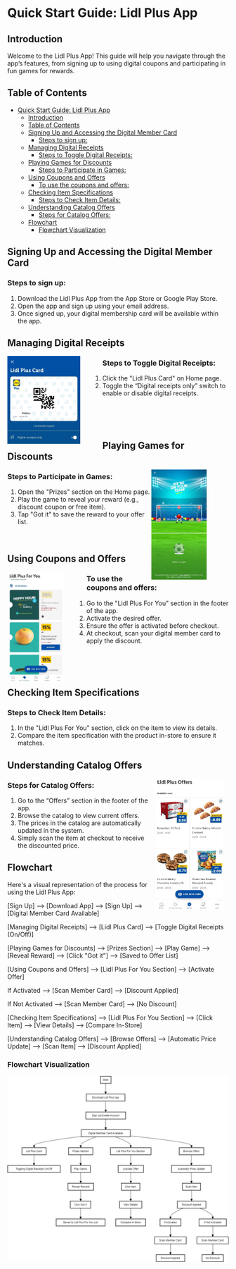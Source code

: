 # Quick Start Guide: Lidl Plus App

## Introduction
Welcome to the Lidl Plus App! This guide will help you navigate through the app’s features, from signing up to using digital coupons and participating in fun games for rewards.

## Table of Contents
- [Quick Start Guide: Lidl Plus App](#quick-start-guide-lidl-plus-app)
  - [Introduction](#introduction)
  - [Table of Contents](#table-of-contents)
  - [Signing Up and Accessing the Digital Member Card](#signing-up-and-accessing-the-digital-member-card)
    - [Steps to sign up:](#steps-to-sign-up)
  - [Managing Digital Receipts](#managing-digital-receipts)
    - [Steps to Toggle Digital Receipts:](#steps-to-toggle-digital-receipts)
  - [Playing Games for Discounts](#playing-games-for-discounts)
    - [Steps to Participate in Games:](#steps-to-participate-in-games)
  - [Using Coupons and Offers](#using-coupons-and-offers)
    - [To use the coupons and offers:](#to-use-the-coupons-and-offers)
  - [Checking Item Specifications](#checking-item-specifications)
    - [Steps to Check Item Details:](#steps-to-check-item-details)
  - [Understanding Catalog Offers](#understanding-catalog-offers)
    - [Steps for Catalog Offers:](#steps-for-catalog-offers)
  - [Flowchart](#flowchart)
    - [Flowchart Visualization](#flowchart-visualization)

## Signing Up and Accessing the Digital Member Card
### Steps to sign up:
1. Download the Lidl Plus App from the App Store or Google Play Store.
2. Open the app and sign up using your email address.
3. Once signed up, your digital membership card will be available within the app.

## Managing Digital Receipts
<img src="member-card.jpeg" alt="Your Image" align="left" style="margin-right: 50px; height: 200px;"/>

### Steps to Toggle Digital Receipts:
1. Click the "Lidl Plus Card" on Home page.
2. Toggle the “Digital receipts only” switch to enable or disable digital receipts.<br><br><br><br><br>

## Playing Games for Discounts
<img src="prize-game.jpg" alt="Your Image" align="right" style="margin-right: 50px; height: 250px;"/>

### Steps to Participate in Games:
1. Open the "Prizes" section on the Home page.
2. Play the game to reveal your reward (e.g., discount coupon or free item).
3. Tap "Got it" to save the reward to your offer list.<br><br><br>

## Using Coupons and Offers
<img src="lidl-plus-for-you.jpg" alt="Your Image" align="left" style="margin-right: 50px; height: 250px;"/>

### To use the coupons and offers:
1. Go to the "Lidl Plus For You" section in the footer of the app.
2. Activate the desired offer.
3. Ensure the offer is activated before checkout.
4. At checkout, scan your digital member card to apply the discount.<br><br><br><br><br>

## Checking Item Specifications
### Steps to Check Item Details:
1. In the "Lidl Plus For You" section, click on the item to view its details.
2. Compare the item specification with the product in-store to ensure it matches.

## Understanding Catalog Offers
<img src="offer-catalog.jpg" alt="Your Image" align="right" style="margin-right: 10px; height: 300px;"/>

### Steps for Catalog Offers:
1. Go to the “Offers” section in the footer of the app.
2. Browse the catalog to view current offers.
3. The prices in the catalog are automatically updated in the system.
4. Simply scan the item at checkout to receive the discounted price.

## Flowchart
Here's a visual representation of the process for using the Lidl Plus App:

[Sign Up] --> [Download App] --> [Sign Up] --> [Digital Member Card Available]

[Managing Digital Receipts] --> [Lidl Plus Card] --> [Toggle Digital Receipts (On/Off)]

[Playing Games for Discounts] --> [Prizes Section] --> [Play Game] --> [Reveal Reward] --> [Click "Got it"] --> [Saved to Offer List]

[Using Coupons and Offers] --> [Lidl Plus For You Section] --> [Activate Offer]

If Activated --> [Scan Member Card] --> [Discount Applied]

If Not Activated --> [Scan Member Card] --> [No Discount]

[Checking Item Specifications] --> [Lidl Plus For You Section] --> [Click Item] --> [View Details] --> [Compare In-Store]

[Understanding Catalog Offers] --> [Browse Offers] --> [Automatic Price Update] --> [Scan Item] --> [Discount Applied]

### Flowchart Visualization
<img src="lidl-diagram.drawio.png"/>